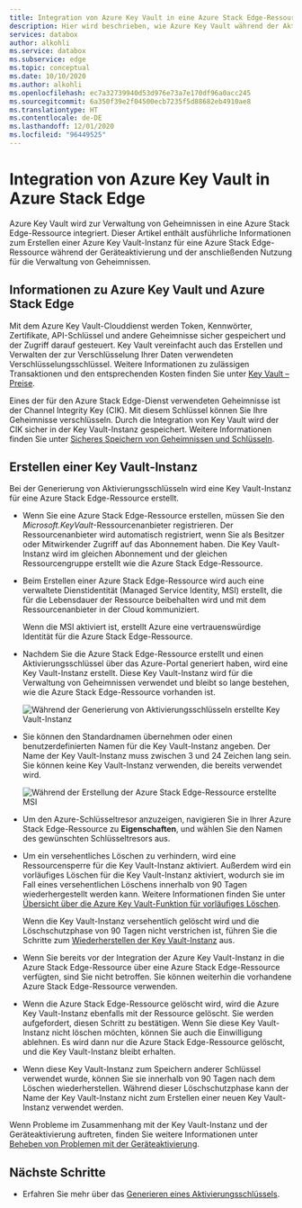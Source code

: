 ```yaml
---
title: Integration von Azure Key Vault in eine Azure Stack Edge-Ressource und Geräteaktivierung
description: Hier wird beschrieben, wie Azure Key Vault während der Aktivierung eines Azure Stack Edge Pro-Geräts mit der Verwaltung von Geheimnissen in Verbindung steht.
services: databox
author: alkohli
ms.service: databox
ms.subservice: edge
ms.topic: conceptual
ms.date: 10/10/2020
ms.author: alkohli
ms.openlocfilehash: ec7a32739940d53d976e73a7e170df96a0acc245
ms.sourcegitcommit: 6a350f39e2f04500ecb7235f5d88682eb4910ae8
ms.translationtype: HT
ms.contentlocale: de-DE
ms.lasthandoff: 12/01/2020
ms.locfileid: "96449525"
---
```

# <a name="azure-key-vault-integration-with-azure-stack-edge"></a>Integration von Azure Key Vault in Azure Stack Edge 

Azure Key Vault wird zur Verwaltung von Geheimnissen in eine Azure Stack Edge-Ressource integriert. Dieser Artikel enthält ausführliche Informationen zum Erstellen einer Azure Key Vault-Instanz für eine Azure Stack Edge-Ressource während der Geräteaktivierung und der anschließenden Nutzung für die Verwaltung von Geheimnissen. 


## <a name="about-key-vault-and-azure-stack-edge"></a>Informationen zu Azure Key Vault und Azure Stack Edge

Mit dem Azure Key Vault-Clouddienst werden Token, Kennwörter, Zertifikate, API-Schlüssel und andere Geheimnisse sicher gespeichert und der Zugriff darauf gesteuert. Key Vault vereinfacht auch das Erstellen und Verwalten der zur Verschlüsselung Ihrer Daten verwendeten Verschlüsselungsschlüssel. Weitere Informationen zu zulässigen Transaktionen und den entsprechenden Kosten finden Sie unter [Key Vault – Preise](https://azure.microsoft.com/pricing/details/key-vault/).

Eines der für den Azure Stack Edge-Dienst verwendeten Geheimnisse ist der Channel Integrity Key (CIK). Mit diesem Schlüssel können Sie Ihre Geheimnisse verschlüsseln. Durch die Integration von Key Vault wird der CIK sicher in der Key Vault-Instanz gespeichert. Weitere Informationen finden Sie unter [Sicheres Speichern von Geheimnissen und Schlüsseln](../key-vault/general/overview.md#securely-store-secrets-and-keys).


## <a name="key-vault-creation"></a>Erstellen einer Key Vault-Instanz

Bei der Generierung von Aktivierungsschlüsseln wird eine Key Vault-Instanz für eine Azure Stack Edge-Ressource erstellt. 

- Wenn Sie eine Azure Stack Edge-Ressource erstellen, müssen Sie den *Microsoft.KeyVault*-Ressourcenanbieter registrieren. Der Ressourcenanbieter wird automatisch registriert, wenn Sie als Besitzer oder Mitwirkender Zugriff auf das Abonnement haben. Die Key Vault-Instanz wird im gleichen Abonnement und der gleichen Ressourcengruppe erstellt wie die Azure Stack Edge-Ressource. 

- Beim Erstellen einer Azure Stack Edge-Ressource wird auch eine verwaltete Dienstidentität (Managed Service Identity, MSI) erstellt, die für die Lebensdauer der Ressource beibehalten wird und mit dem Ressourcenanbieter in der Cloud kommuniziert. 

    Wenn die MSI aktiviert ist, erstellt Azure eine vertrauenswürdige Identität für die Azure Stack Edge-Ressource.

- Nachdem Sie die Azure Stack Edge-Ressource erstellt und einen Aktivierungsschlüssel über das Azure-Portal generiert haben, wird eine Key Vault-Instanz erstellt. Diese Key Vault-Instanz wird für die Verwaltung von Geheimnissen verwendet und bleibt so lange bestehen, wie die Azure Stack Edge-Ressource vorhanden ist. 

    ![Während der Generierung von Aktivierungsschlüsseln erstellte Key Vault-Instanz](media/azure-stack-edge-gpu-deploy-prep/azure-stack-edge-resource-3.png)

- Sie können den Standardnamen übernehmen oder einen benutzerdefinierten Namen für die Key Vault-Instanz angeben. Der Name der Key Vault-Instanz muss zwischen 3 und 24 Zeichen lang sein. Sie können keine Key Vault-Instanz verwenden, die bereits verwendet wird. <!--The MSI is then used to authenticate to key vault to retrieve secrets.--> 

    ![Während der Erstellung der Azure Stack Edge-Ressource erstellte MSI](media/azure-stack-edge-gpu-deploy-prep/create-resource-8.png)

- Um den Azure-Schlüsseltresor anzuzeigen, navigieren Sie in Ihrer Azure Stack Edge-Ressource zu **Eigenschaften**, und wählen Sie den Namen des gewünschten Schlüsseltresors aus. 

- Um ein versehentliches Löschen zu verhindern, wird eine Ressourcensperre für die Key Vault-Instanz aktiviert. Außerdem wird ein vorläufiges Löschen für die Key Vault-Instanz aktiviert, wodurch sie im Fall eines versehentlichen Löschens innerhalb von 90 Tagen wiederhergestellt werden kann. Weitere Informationen finden Sie unter [Übersicht über die Azure Key Vault-Funktion für vorläufiges Löschen](../key-vault/general/soft-delete-overview.md).

    Wenn die Key Vault-Instanz versehentlich gelöscht wird und die Löschschutzphase von 90 Tagen nicht verstrichen ist, führen Sie die Schritte zum [Wiederherstellen der Key Vault-Instanz](../key-vault/general/key-vault-recovery.md#list-recover-or-purge-soft-deleted-secrets-keys-and-certificates) aus. 

- Wenn Sie bereits vor der Integration der Azure Key Vault-Instanz in die Azure Stack Edge-Ressource über eine Azure Stack Edge-Ressource verfügten, sind Sie nicht betroffen. Sie können weiterhin die vorhandene Azure Stack Edge-Ressource verwenden. 

- Wenn die Azure Stack Edge-Ressource gelöscht wird, wird die Azure Key Vault-Instanz ebenfalls mit der Ressource gelöscht. Sie werden aufgefordert, diesen Schritt zu bestätigen. Wenn Sie diese Key Vault-Instanz nicht löschen möchten, können Sie auch die Einwilligung ablehnen. Es wird dann nur die Azure Stack Edge-Ressource gelöscht, und die Key Vault-Instanz bleibt erhalten. 

- Wenn diese Key Vault-Instanz zum Speichern anderer Schlüssel verwendet wurde, können Sie sie innerhalb von 90 Tagen nach dem Löschen wiederherstellen. Während dieser Löschschutzphase kann der Name der Key Vault-Instanz nicht zum Erstellen einer neuen Key Vault-Instanz verwendet werden.

Wenn Probleme im Zusammenhang mit der Key Vault-Instanz und der Geräteaktivierung auftreten, finden Sie weitere Informationen unter [Beheben von Problemen mit der Geräteaktivierung](azure-stack-edge-gpu-troubleshoot-activation.md).

<!--## Key vault secret management

When you generate an activation key, the following events occur:

1. You request an activation key in the Azure portal. The request is then sent to Key Vault resource provider. 
1. A standard tier key vault with access policy is created and is locked by default. This key vault uses the default name or the custom name that you specified.
1. The key vault authenticates with MSI the request to generate activation key. The MSI is also added to the key vault access policy and a channel integrity key is generated and placed in the key vault.
1. The activation key is returned to the Azure portal. You can then copy this key and use it in the local UI to activate your device.-->



## <a name="next-steps"></a>Nächste Schritte

- Erfahren Sie mehr über das [Generieren eines Aktivierungsschlüssels](azure-stack-edge-gpu-deploy-prep.md#get-the-activation-key).